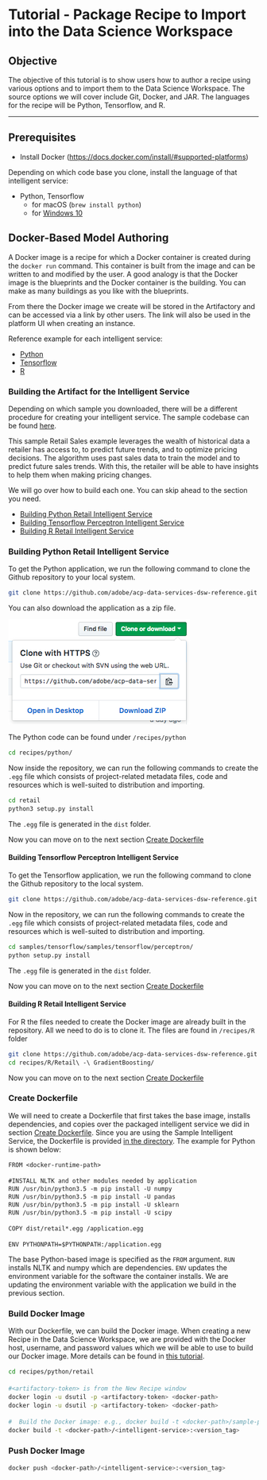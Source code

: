 # Tutorial - Package Recipe to Import into the Data Science Workspace

## Objective
The objective of this tutorial is to show users how to author a recipe using various options and to import them to the Data Science Workspace. The source options we will cover include Git, Docker, and JAR. The languages for the recipe will be Python, <!--Scala, PySpark, -->Tensorflow, and R.

---

## Prerequisites
* Install Docker (https://docs.docker.com/install/#supported-platforms)

Depending on which code base you clone, install the language of that intelligent service:
* Python, <!---PySpark,--> Tensorflow
    * for macOS (`brew install python`)
    * for [Windows 10](https://www.python.org/downloads/windows/)
<!---* Scala - `brew install sbt`-->


## Docker-Based Model Authoring

A Docker image is a recipe for which a Docker container is created during the `docker run` command. This container is built from the image and can be written to and modified by the user. A good analogy is that the Docker image is the blueprints and the Docker container is the building. You can make as many buildings as you like with the blueprints.

From there the Docker image we create will be stored in the Artifactory and can be accessed via a link by other users. The link will also be used in the platform UI when creating an instance. 

Reference example for each intelligent service:
* [Python](https://github.com/adobe/acp-data-services-dsw-reference/tree/master/recipes/python)
* [Tensorflow](https://github.com/adobe/acp-data-services-dsw-reference/tree/master/recipes/tensorflow)
* [R](https://github.com/adobe/acp-data-services-dsw-reference/tree/master/recipes/r)
<!---
* [Scala](https://github.com/adobe/acp-data-services-dsw-reference/tree/master/recipes/scala)
* [PySpark](https://github.com/adobe/acp-data-services-dsw-reference/tree/master/recipes/pyspark)
-->


### Building the Artifact for the Intelligent Service

Depending on which sample you downloaded, there will be a different procedure for creating your intelligent service. The sample codebase can be found [here](https://github.com/adobe/acp-data-services-dsw-reference).

This sample Retail Sales example leverages the wealth of historical data a retailer has access to, to predict future trends, and to optimize pricing decisions. The algorithm uses past sales data to train the model and to predict future sales trends. With this, the retailer will be able to have insights to help them when making pricing changes.

We will go over how to build each one. You can skip ahead to the section you need.
* [Building Python Retail Intelligent Service](#building-python-retail-intelligent-service)
* [Building Tensorflow Perceptron Intelligent Service](#building-tensorflow-perceptron-intelligent-service)
* [Building R Retail Intelligent Service](#building-r-retail-intelligent-service)

<!---
* [Building Scala Sentiment Analysis Intelligent Service](#building-scala-sentiment-analysis-intelligent-service)
* [Building PySpark Sentiment Analysis Intelligent Service](#building-pySpark-sentiment-analysis-intelligent-service)
-->

### Building Python Retail Intelligent Service

To get the Python application, we run the following command to clone the Github repository to your local system.

```BASH
git clone https://github.com/adobe/acp-data-services-dsw-reference.git
```

You can also download the application as a zip file. 

![](download_zip.png)

The Python code can be found under `/recipes/python`

```BASH
cd recipes/python/
```

Now inside the repository, we can run the following commands to create the `.egg` file which consists of project-related metadata files, code and resources which is well-suited to distribution and importing.

```BASH
cd retail
python3 setup.py install
```

The `.egg` file is generated in the `dist` folder.

Now you can move on to the next section [Create Dockerfile](#create-dockerfile)

<!---#### Building Scala Sentiment Analysis Intelligent Service

To get the Scala application, we run the following command to clone the Github repository to the local system.

```BASH
git clone https://github.com/adobe/acp-data-services-dsw-reference.git
```

To create the assembly jar, follow the steps below.

```BASH
cd recipes/scala/sentiment_analysis/
sbt assembly
```

To create a local jar, the following command can be used.

```BASH
sbt clean package publish-local
```

The generated `.jar` artifact is generated in the `/target/scala-2.11/` folder

Now you can move on to the next section [Create Dockerfile](#create-dockerfile)

#### Building PySpark Sentiment Analysis Intelligent Service

To get the PySpark application, we run the following command to clone the Github repository to the local system.

```BASH
git clone https://github.com/adobe/acp-data-services-dsw-reference.git
```

Now with the repository, we can run the following commands to create the `.egg` file which consists of project-related metadata files, code and resources which is well-suited to distribution and importing.

```BASH
cd recipes/pyspark/sampleapp/
python setup.py install
```

The `.egg` file is generated in the `dist` folder.

Now you can move on to the next section [Create Dockerfile](#create-dockerfile)
-->
#### Building Tensorflow Perceptron Intelligent Service

To get the Tensorflow application, we run the following command to clone the Github repository to the local system.

```BASH
git clone https://github.com/adobe/acp-data-services-dsw-reference.git
```

Now in the repository, we can run the following commands to create the `.egg` file which consists of project-related metadata files, code and resources which is well-suited to distribution and importing.

```BASH
cd samples/tensorflow/samples/tensorflow/perceptron/
python setup.py install
```

The `.egg` file is generated in the `dist` folder.

Now you can move on to the next section [Create Dockerfile](#create-dockerfile)

#### Building R Retail Intelligent Service

For R the files needed to create the Docker image are already built in the repository. All we need to do is to clone it. The files are found in `/recipes/R` folder

```BASH
git clone https://github.com/adobe/acp-data-services-dsw-reference.git
cd recipes/R/Retail\ -\ GradientBoosting/
```
Now you can move on to the next section [Create Dockerfile](#create-dockerfile)

### Create Dockerfile

We will need to create a Dockerfile that first takes the base image, installs dependencies, and copies over the packaged intelligent service we did in section [Create Dockerfile](#create-dockerfile). Since you are using the Sample Intelligent Service, the Dockerfile is provided [in the directory](https://github.com/adobe/acp-data-services-dsw-reference/blob/master/recipes/python/retail/Dockerfile). The example for Python is shown below:

```Docker
FROM <docker-runtime-path>

#INSTALL NLTK and other modules needed by application
RUN /usr/bin/python3.5 -m pip install -U numpy
RUN /usr/bin/python3.5 -m pip install -U pandas
RUN /usr/bin/python3.5 -m pip install -U sklearn
RUN /usr/bin/python3.5 -m pip install -U scipy

COPY dist/retail*.egg /application.egg

ENV PYTHONPATH=$PYTHONPATH:/application.egg
```

The base Python-based image is specified as the `FROM` argument. `RUN` installs NLTK and numpy which are dependencies. `ENV` updates the environment variable for the software the container installs. We are updating the environment variable with the application we build in the previous section.

### Build Docker Image
With our Dockerfile, we can build the Docker image. When creating a new Recipe in the Data Science Workspace, we are provided with the Docker host, username, and password values which we will be able to use to build our Docker image. More details can be found in [this tutorial](../how_to_import_train_evaluate_recipe_tutorial/how_to_import_train_evaluate_recipe_tutorial.md).

```BASH
cd recipes/python/retail
 
#<artifactory-token> is from the New Recipe window
docker login -u dsutil -p <artifactory-token> <docker-path>
docker login -u dsutil -p <artifactory-token> <docker-path>
 
#  Build the Docker image: e.g., docker build -t <docker-path>/sample-python:1.0 .
docker build -t <docker-path>/<intelligent-service>:<version_tag> 
```

### Push Docker Image

```BASH
docker push <docker-path>/<intelligent-service>:<version_tag>
```
